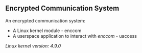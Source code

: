 ## Encrypted Communication System

An encrypted communication system:
- A Linux kernel module - enccom
- A userspace application to interact with *enccom* - uaccess


*Linux kernel version: 4.9.0*
